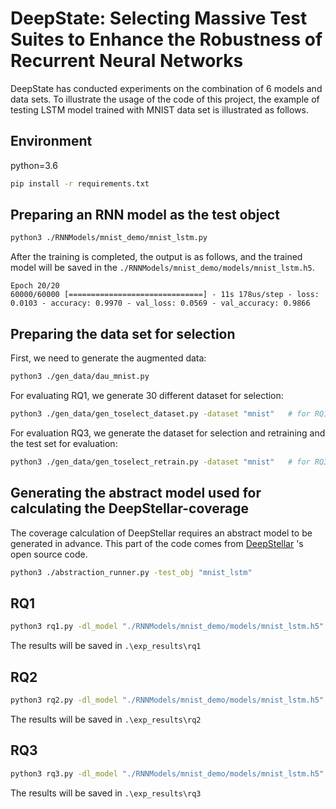 # DeepState: Selecting Massive Test Suites to Enhance the Robustness of Recurrent Neural Networks

DeepState has conducted experiments on the combination of 6 models and data sets. To illustrate the usage of the code of this project, the example of testing LSTM model trained with MNIST data set is illustrated as follows.

## Environment

python=3.6

```sh
pip install -r requirements.txt
```

## Preparing an RNN model as the test object

```sh
python3 ./RNNModels/mnist_demo/mnist_lstm.py
```

After the training is completed, the output is as follows, and the trained model will be saved in the `./RNNModels/mnist_demo/models/mnist_lstm.h5`.

```
Epoch 20/20
60000/60000 [==============================] - 11s 178us/step - loss: 0.0103 - accuracy: 0.9970 - val_loss: 0.0569 - val_accuracy: 0.9866
```

## Preparing the data set for selection

First, we need to generate the augmented data:

```sh
python3 ./gen_data/dau_mnist.py
```

For evaluating RQ1, we generate 30 different dataset for selection:

```sh
python3 ./gen_data/gen_toselect_dataset.py -dataset "mnist"   # for RQ1 & RQ2
```

For evaluation RQ3, we generate the dataset for selection and retraining and the test set for evaluation:

```sh
python3 ./gen_data/gen_toselect_retrain.py -dataset "mnist"   # for RQ3
```

## Generating the abstract model used for calculating the DeepStellar-coverage 

The coverage calculation of DeepStellar requires an abstract model to be generated in advance. This part of the code comes from [DeepStellar](https://github.com/xiaoningdu/deepstellar) 's open source code.

```sh
python3 ./abstraction_runner.py -test_obj "mnist_lstm"
```

## RQ1

```sh
python3 rq1.py -dl_model "./RNNModels/mnist_demo/models/mnist_lstm.h5" -model_type "lstm" -dataset "mnist"
```

The results will be saved in `.\exp_results\rq1`

## RQ2

```sh
python3 rq2.py -dl_model "./RNNModels/mnist_demo/models/mnist_lstm.h5" -model_type "lstm" -dataset "mnist"
```

The results will be saved in `.\exp_results\rq2`

## RQ3

```sh
python3 rq3.py -dl_model "./RNNModels/mnist_demo/models/mnist_lstm.h5" -model_type "lstm" -dataset "mnist"
```

The results will be saved in `.\exp_results\rq3`